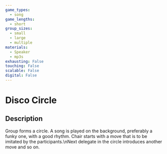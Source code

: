 ```yaml
---
game_types:
  - song
game_lengths:
  - short
group_sizes:
  - small
  - large
  - multiple
materials:
  - Speaker
  - mp3s
exhausting: False
touching: False
scalable: False
digital: False
---
```

# Disco Circle

## Description
Group forms a circle. A song is played on the background, preferably a funky one, with a good rhythm. Chair starts with a move that is to be imitated by the participants.\nNext delegate in the circle introduces another move and so on.
